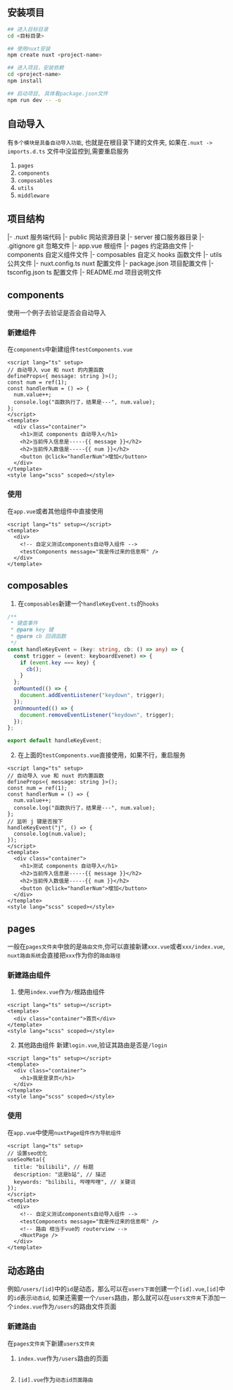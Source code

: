 ## 安装项目

```sh
## 进入目标目录
cd <目标目录>

## 使用nuxt安装
npm create nuxt <project-name>

## 进入项目，安装依赖
cd <project-name>
npm install

## 启动项目, 具体看package.json文件
npm run dev -- -o
```

## 自动导入

有`多个模块是具备自动导入功能`, 也就是在根目录下建的文件夹, 如果在`.nuxt -> imports.d.ts` 文件中没监控到,需要重启服务

1. `pages`
2. `components`
3. `composables`
4. `utils`
5. `middleware`

## 项目结构

|- .nuxt 服务端代码
|- public 网站资源目录
|- server 接口服务器目录
|- .gitignore git 忽略文件
|- app.vue 根组件
|- pages 约定路由文件
|- components 自定义组件文件
|- composables 自定义 hooks 函数文件
|- utils 公共文件
|- nuxt.config.ts nuxt 配置文件
|- package.json 项目配置文件
|- tsconfig.json ts 配置文件
|- README.md 项目说明文件

## components

使用一个例子去验证是否会自动导入

### 新建组件

在`components`中新建组件`testComponents.vue`

```vue
<script lang="ts" setup>
// 自动导入 vue 和 nuxt 的内置函数
defineProps<{ message: string }>();
const num = ref(1);
const handlerNum = () => {
  num.value++;
  console.log("函数执行了，结果是---", num.value);
};
</script>
<template>
  <div class="container">
    <h1>测试 components 自动导入</h1>
    <h2>当前传入信息是-----{{ message }}</h2>
    <h2>当前传入数值是-----{{ num }}</h2>
    <button @click="handlerNum">增加</button>
  </div>
</template>
<style lang="scss" scoped></style>
```

### 使用

在`app.vue`或者其他组件中直接使用

```vue
<script lang="ts" setup></script>
<template>
  <div>
    <!-- 自定义测试components自动导入组件 -->
    <testComponents message="我是传过来的信息啊" />
  </div>
</template>
```

## composables

1. 在`composables`新建一个`handleKeyEvent.ts`的`hooks`

```ts
/**
 * 键盘事件
 * @parm key 键
 * @parm cb 回调函数
 */
const handleKeyEvent = (key: string, cb: () => any) => {
  const trigger = (event: keyboardEvenet) => {
    if (event.key === key) {
      cb();
    }
  };
  onMounted(() => {
    document.addEventListener("keydown", trigger);
  });
  onUnmounted(() => {
    document.removeEventListener("keydown", trigger);
  });
};

export default handleKeyEvent;
```

2. 在上面的`testComponents.vue`直接使用，如果不行，重启服务

```vue
<script lang="ts" setup>
// 自动导入 vue 和 nuxt 的内置函数
defineProps<{ message: string }>();
const num = ref(1);
const handlerNum = () => {
  num.value++;
  console.log("函数执行了，结果是---", num.value);
};
// 监听 j 键是否按下
handleKeyEvent("j", () => {
  console.log(num.value);
});
</script>
<template>
  <div class="container">
    <h1>测试 components 自动导入</h1>
    <h2>当前传入信息是-----{{ message }}</h2>
    <h2>当前传入数值是-----{{ num }}</h2>
    <button @click="handlerNum">增加</button>
  </div>
</template>
<style lang="scss" scoped></style>
```

## pages

一般在`pages文件夹`中放的是`路由文件`,你可以直接新建`xxx.vue`或者`xxx/index.vue`, `nuxt路由系统`会直接把`xxx`作为你的`路由路径`

### 新建路由组件

1. 使用`index.vue`作为`/`根路由组件

```vue
<script lang="ts" setup></script>
<template>
  <div class="container">首页</div>
</template>
<style lang="scss" scoped></style>
```

2. 其他路由组件
   新建`login.vue`,验证其路由是否是`/login`

```vue
<script lang="ts" setup></script>
<template>
  <div class="container">
    <h1>我是登录页</h1>
  </div>
</template>
<style lang="scss" scoped></style>
```

### 使用

在`app.vue`中使用`nuxtPage组件作为导航组件`

```vue
<script lang="ts" setup>
// 设置seo优化
useSeoMeta({
  title: "bilibili", // 标题
  description: "这是b站", // 描述
  keywords: "bilibili, 哔哩哔哩", // 关键词
});
</script>
<template>
  <div>
    <!-- 自定义测试components自动导入组件 -->
    <testComponents message="我是传过来的信息啊" />
    <!-- 路由 相当于vue的 routerview -->
    <NuxtPage />
  </div>
</template>
```

## 动态路由

例如`/users/[id]`中的`id`是动态，那么可以在`users下面`创建一个`[id].vue`,`[id]`中的`id`表示`动态id`,
如果还需要一个`/users`路由，那么就可以在`users文件夹`下添加一个`index.vue`作为`/users`的路由文件页面

### 新建路由

在`pages文件夹`下新建`users文件夹`

1. `index.vue`作为`/users`路由的页面

```vue

```

2. `[id].vue`作为`动态id页面路由`

```vue

```
